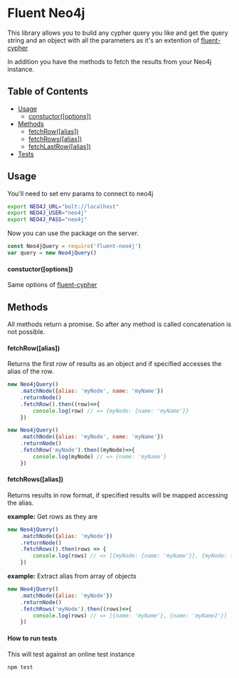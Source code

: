 # Fluent Neo4j

This library allows you to build any cypher query you like and get the query string and an object with all the parameters as it's an extention of [fluent-cypher](https://github.com/ogroppo/fluent-cypher)

In addition you have the methods to fetch the results from your Neo4j instance.

## Table of Contents
* [Usage](#usage)
	* [constuctor([options])](#constuctor)
* [Methods](#methods)
	* [fetchRow([alias])](#fetchRow)
	* [fetchRows([alias])](#fetchRows)
	* [fetchLastRow([alias])](#fetchLastRow)
* [Tests](#tests)

## <a name="usage"></a> Usage

You'll need to set env params to connect to neo4j

~~~sh
export NEO4J_URL="bolt://localhost"
export NEO4J_USER="neo4j"
export NEO4J_PASS="neo4j"
~~~

Now you can use the package on the server.

~~~js
const Neo4jQuery = require('fluent-neo4j')
var query = new Neo4jQuery()
~~~

#### constuctor([options])

Same options of [fluent-cypher](https://github.com/ogroppo/fluent-cypher/blob/master/README.md#constructor)

## <a name="methods"></a> Methods

All methods return a promise. So after any method is called concatenation is not possible.

#### <a name="fetchRow"></a> fetchRow([alias])

Returns the first row of results as an object and if specified accesses the alias of the row.

~~~js
new Neo4jQuery()
	.matchNode({alias: 'myNode', name: 'myName'})
	.returnNode()
	.fetchRow().then((row)=>{
		console.log(row) // => {myNode: {name: 'myName'}}
	})
~~~

~~~js
new Neo4jQuery()
	.matchNode({alias: 'myNode', name: 'myName'})
	.returnNode()
	.fetchRow('myNode').then((myNode)=>{
		console.log(myNode) // => {name: 'myName'}
	})
~~~

#### <a name="fetchRows"></a> fetchRows([alias])

Returns results in row format, if specified results will be mapped accessing the alias.

**example:** Get rows as they are

~~~js
new Neo4jQuery()
	.matchNode({alias: 'myNode'})
	.returnNode()
	.fetchRows().then(rows => {
		console.log(rows) // => [{myNode: {name: 'myName'}}, {myNode: {name: 'myName2'}}]
	})
~~~

**example:** Extract alias from array of objects

~~~js
new Neo4jQuery()
	.matchNode({alias: 'myNode'})
	.returnNode()
	.fetchRows('myNode').then((rows)=>{
		console.log(rows) // => [{name: 'myName'}, {name: 'myName2'}]
	})
~~~

#### <a name="tests"></a> How to run tests

This will test against an online test instance

~~~
npm test
~~~
